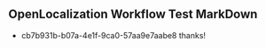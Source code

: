 ## OpenLocalization Workflow Test MarkDown
* cb7b931b-b07a-4e1f-9ca0-57aa9e7aabe8 thanks!

<!--HONumber=Jul16_HO3-->


